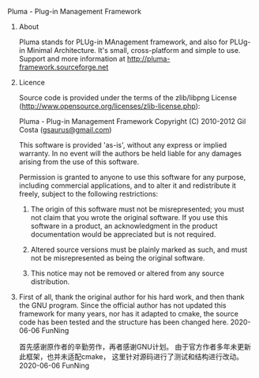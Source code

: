 Pluma - Plug-in Management Framework

1. About

   Pluma stands for PLUg-in MAnagement framework, and also for PLUg-in Minimal Architecture.
   It's small, cross-platform and simple to use. Support and more information at http://pluma-framework.sourceforge.net


2. Licence

   Source code is provided under the terms of the zlib/libpng License (http://www.opensource.org/licenses/zlib-license.php):

      Pluma - Plug-in Management Framework
      Copyright (C) 2010-2012 Gil Costa (gsaurus@gmail.com)

      This software is provided 'as-is', without any express or implied warranty.
      In no event will the authors be held liable for any damages arising from the use of this software.

      Permission is granted to anyone to use this software for any purpose,
      including commercial applications, and to alter it and redistribute it freely,
      subject to the following restrictions:

      1. The origin of this software must not be misrepresented;
         you must not claim that you wrote the original software.
         If you use this software in a product, an acknowledgment
         in the product documentation would be appreciated but is not required.

      2. Altered source versions must be plainly marked as such,
         and must not be misrepresented as being the original software.

      3. This notice may not be removed or altered from any source distribution.
	  

3.  First of all, thank the original author for his hard work, and then thank the GNU program. 
	Since the official author has not updated this framework for many years, nor has it adapted to cmake,
	the source code has been tested and the structure has been changed here.
	2020-06-06 FunNing
	
	首先感谢原作者的辛勤劳作，再者感谢GNU计划。
	由于官方作者多年未更新此框架，也并未适配cmake，
	这里针对源码进行了测试和结构进行改动。
	2020-06-06 FunNing


